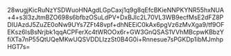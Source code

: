 28wugjKicRuNzYSDWuoHNAgdLGpCaxj1q9g8qEfcBKieNNPKYNR55hxNUA+4+s3l3zJtmBZO698s6bfbzOSuLdPV+DxBJlc2L70VL3WB9ecfMsE2dFZ8PDIUAzdJ5ZuZE0oNw9UYs7ZFt48vpf+dhNEEiC0kAx6pgVz6zMvXga9/tf9OFEKsz6IsBsNrjbk1qqACPFerXc4tWROOx6r+GW3GnQSAS1VVhMBcpwKBbzYfiXTa7nP55QtUQeMKwUQSVDDLIzzSt0B4G0i+Rnnesue7sPGKDp1ibMJmhpHGT7s=